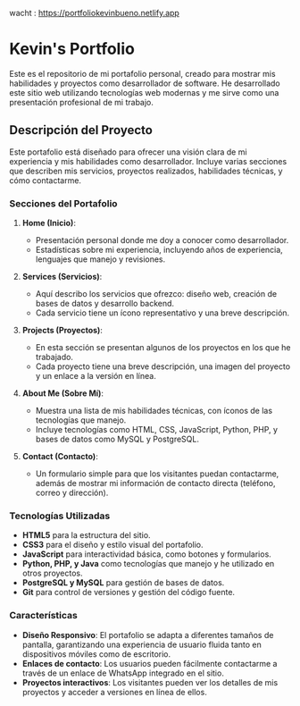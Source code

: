 wacht : https://portfoliokevinbueno.netlify.app 

# Kevin's Portfolio

Este es el repositorio de mi portafolio personal, creado para mostrar mis habilidades y proyectos como desarrollador de software. He desarrollado este sitio web utilizando tecnologías web modernas y me sirve como una presentación profesional de mi trabajo.

## Descripción del Proyecto

Este portafolio está diseñado para ofrecer una visión clara de mi experiencia y mis habilidades como desarrollador. Incluye varias secciones que describen mis servicios, proyectos realizados, habilidades técnicas, y cómo contactarme.

### Secciones del Portafolio

1. **Home (Inicio)**:
   - Presentación personal donde me doy a conocer como desarrollador.
   - Estadísticas sobre mi experiencia, incluyendo años de experiencia, lenguajes que manejo y revisiones.

2. **Services (Servicios)**:
   - Aquí describo los servicios que ofrezco: diseño web, creación de bases de datos y desarrollo backend.
   - Cada servicio tiene un ícono representativo y una breve descripción.

3. **Projects (Proyectos)**:
   - En esta sección se presentan algunos de los proyectos en los que he trabajado.
   - Cada proyecto tiene una breve descripción, una imagen del proyecto y un enlace a la versión en línea.
   
4. **About Me (Sobre Mí)**:
   - Muestra una lista de mis habilidades técnicas, con íconos de las tecnologías que manejo.
   - Incluye tecnologías como HTML, CSS, JavaScript, Python, PHP, y bases de datos como MySQL y PostgreSQL.

5. **Contact (Contacto)**:
   - Un formulario simple para que los visitantes puedan contactarme, además de mostrar mi información de contacto directa (teléfono, correo y dirección).

### Tecnologías Utilizadas

- **HTML5** para la estructura del sitio.
- **CSS3** para el diseño y estilo visual del portafolio.
- **JavaScript** para interactividad básica, como botones y formularios.
- **Python, PHP, y Java** como tecnologías que manejo y he utilizado en otros proyectos.
- **PostgreSQL y MySQL** para gestión de bases de datos.
- **Git** para control de versiones y gestión del código fuente.

### Características

- **Diseño Responsivo**: El portafolio se adapta a diferentes tamaños de pantalla, garantizando una experiencia de usuario fluida tanto en dispositivos móviles como de escritorio.
- **Enlaces de contacto**: Los usuarios pueden fácilmente contactarme a través de un enlace de WhatsApp integrado en el sitio.
- **Proyectos interactivos**: Los visitantes pueden ver los detalles de mis proyectos y acceder a versiones en línea de ellos.
